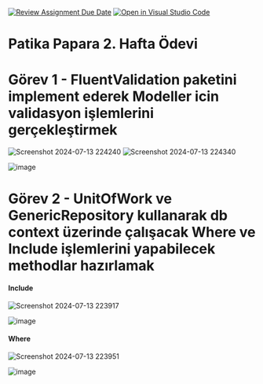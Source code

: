 [![Review Assignment Due Date](https://classroom.github.com/assets/deadline-readme-button-22041afd0340ce965d47ae6ef1cefeee28c7c493a6346c4f15d667ab976d596c.svg)](https://classroom.github.com/a/HYBxXuRP)
[![Open in Visual Studio Code](https://classroom.github.com/assets/open-in-vscode-2e0aaae1b6195c2367325f4f02e2d04e9abb55f0b24a779b69b11b9e10269abc.svg)](https://classroom.github.com/online_ide?assignment_repo_id=15401648&assignment_repo_type=AssignmentRepo)

# Patika Papara 2. Hafta Ödevi


# Görev 1 - FluentValidation paketini implement ederek Modeller icin validasyon işlemlerini gerçekleştirmek

![Screenshot 2024-07-13 224240](https://github.com/user-attachments/assets/fd145ab1-6968-42b9-b642-1414a054225c)
![Screenshot 2024-07-13 224340](https://github.com/user-attachments/assets/19f2b033-c0b9-4d1d-8a65-2f7d593d413a)

![image](https://github.com/user-attachments/assets/7bdd5b7f-27bd-47af-8a2d-d8c843958344)




# Görev 2 - UnitOfWork ve GenericRepository kullanarak db context  üzerinde çalışacak Where ve Include işlemlerini yapabilecek methodlar hazırlamak

#### Include

![Screenshot 2024-07-13 223917](https://github.com/user-attachments/assets/56e798ef-e902-45a1-9ef8-8de308149b45)

![image](https://github.com/user-attachments/assets/259f5ed8-dab6-4e3d-a223-1e603b00bc2c)



#### Where

![Screenshot 2024-07-13 223951](https://github.com/user-attachments/assets/a5df0839-2085-49d4-b208-fd878d29c158)

![image](https://github.com/user-attachments/assets/4d11dfe0-5ec7-4f8f-a2a3-5944aff47a27)


